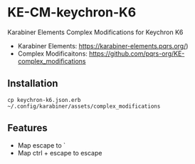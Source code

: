 # KE-CM-keychron-K6
Karabiner Elements Complex Modifications for Keychron K6

- Karabiner Elements: https://karabiner-elements.pqrs.org/)
- Complex Modificaitons: https://github.com/pqrs-org/KE-complex_modifications

## Installation
```
cp keychron-k6.json.erb ~/.config/karabiner/assets/complex_modifications
```

## Features

- Map escape to `
- Map ctrl + escape to escape
